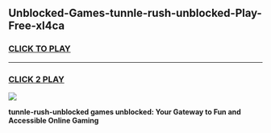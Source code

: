 
## Unblocked-Games-tunnle-rush-unblocked-Play-Free-xl4ca
<h3>
<a href="https://premium76.site?title=tunnle-rush-unblocked&ref=18A1">CLICK TO PLAY</a></h3>
<hr>

<h3>
<a href="https://premium76.site?title=tunnle-rush-unblocked&ref=18A1">CLICK 2 PLAY</a>
  
</h3>

<a href="https://premium76.site?title=tunnle-rush-unblocked&ref=18A1"><img src="https://clearcache.store/games.png"></a>


**tunnle-rush-unblocked games unblocked: Your Gateway to Fun and Accessible Online Gaming**
